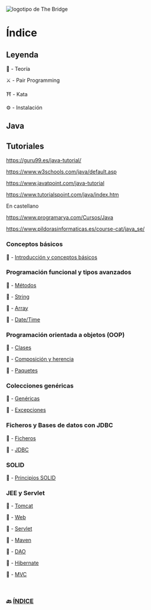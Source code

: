 ![logotipo de The Bridge](https://user-images.githubusercontent.com/27650532/77754601-e8365180-702b-11ea-8bed-5bc14a43f869.png "logotipo de The Bridge")

# Índice

## Leyenda

:scroll: - Teoría

:crossed_swords: - Pair Programming

:shinto_shrine: - Kata

:gear: - Instalación


## Java

## Tutoriales

https://guru99.es/java-tutorial/

https://www.w3schools.com/java/default.asp

https://www.javatpoint.com/java-tutorial

https://www.tutorialspoint.com/java/index.htm

En castellano

https://www.programarya.com/Cursos/Java

https://www.pildorasinformaticas.es/course-cat/java_se/

###  Conceptos básicos

:scroll: - [Introducción y conceptos básicos](basico.md)
 
###  Programación funcional y tipos avanzados

:scroll: - [Métodos](metodos.md)

:scroll: - [String](strings.md)

:scroll: - [Array](arrays.md)

:scroll: - [Date/Time](date_time.md)

###  Programación orientada a objetos (OOP)

:scroll: - [Clases](clases.md)

:scroll: - [Composición y herencia](herencia.md)

:scroll: - [Paquetes](paquetes.md)
 
###  Colecciones genéricas

:scroll: - [Genéricas](genericas.md)

:scroll: - [Excepciones](excepciones.md)

###  Ficheros y Bases de datos con JDBC

:scroll: - [Ficheros](ficheros.md)

:scroll: - [JDBC](jdbc.md)

###  SOLID

:scroll: - [Principios SOLID](solid.md)

###  JEE y Servlet

:scroll: - [Tomcat](tomcat.md)

:scroll: - [Web](web.md)

:scroll: - [Servlet](servlet.md)

:scroll: - [Maven](maven.md)

:scroll: - [DAO](dao.md)

:scroll: - [Hibernate](hibernate.md)

:scroll: - [MVC](mvc.md)

<br>

### 🔙 [ÍNDICE](../../readme.md)

